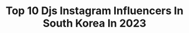---
title: Top 10 Djs Instagram Influencers In South Korea In 2023
description: >-
  Find top djs Instagram influencers in South Korea in 2023. Most popular hashtags: #dj #tzuyu #skratch.
platform: Instagram
hits: 9
text_top: Identify the top-rated Instagram accounts on inBeat.
text_bottom: Our database has 9 Instagram influencers like this in South Korea for you to connect with.
profiles:
  - username: "dj_siena"
    fullname: >-
      DJ SIENA 박시현 🇰🇷
    bio: >-
      Leanonedm👇 Bookings 📧 djsiena.leanon@gmail.com
    location: "South Korea"
    followers: 650402
    engagement: 185
    commentsToLikes: 0.015240
    id: ckf5pzba27pdx0j23heatrwgc
    verified: true
    hashtags: "#nerdy, #mariagealgerien, #mlb, #tracksuit"
  - username: "djsmmt"
    fullname: >-
      SMMT (써밋)
    bio: >-
      YELOWS MOB / H1GHR MUSIC DJ / Producer @thugiee 의 캔따개
    location: "South Korea"
    followers: 67053
    engagement: 868
    commentsToLikes: 0.013737
    id: ck8swrncaf05u0j78tgrn0w3y
    verified: false
    hashtags: "#outnow, #h1ghrmusic, #compilation, #cover"
  - username: "maiejin"
    fullname: >-
      maie🍒
    bio: >-
      美辰 • maie j • 진미연 03 • 🇨🇳🇺🇲🇰🇷 @yesstyle discount code • MAIEJIN 📌YT • Maie Jin 📌Tiktok • maiejin 📌est 19.06.09 📌ARMY since 18.06.13 #bts #kpop #ifb
    location: "South Korea"
    followers: 3145
    engagement: 1684
    commentsToLikes: 0.114465
    id: ckap2ac5gy00b0i783enqdgpr
    verified: false
    hashtags: "#kpop, #yujin, #sana, #sakura"
  - username: "dewydxxy"
    fullname: >-
      
    bio: >-
      정리중 Off-Air Dewy @offairdewy momo @momoxme_
    location: "South Korea"
    followers: 36001
    engagement: 199
    commentsToLikes: 0.015089
    id: ck5hk4uyphsin0i11a67bpcae
    verified: false
    hashtags: "#nutrakos, #6aa, #ad, #vinyl"
  - username: "slowrabbit_no1"
    fullname: >-
      Slow Rabbit
    bio: >-
      BigHit Entertainment
    location: "South Korea"
    followers: 305394
    engagement: 1525
    commentsToLikes: 0.009083
    id: ck6tnx2xxav8v0j71h0kcwpj4
    verified: false
    hashtags: "#8eight, #thesauce, #djswivel, #txt"
  - username: "deejaysoda"
    fullname: >-
      DJ SODA OFFICIAL 🇰🇷
    bio: >-
      ✨💗‘OKAY!’ OUT NOW💗👇🏻✨
    location: "South Korea"
    followers: 4186692
    engagement: 104
    commentsToLikes: 0.005881
    id: ck0tusvdz8kr20i19uncbde5n
    verified: true
    hashtags: "#okay, #offwhite, #pioneerdj, #djkorea"
  - username: "red3f"
    fullname: >-
      REDEF
    bio: >-
      Redbull 3Style ￼￼🇰🇷 Champion DMC Online Finalist
    location: "South Korea"
    followers: 3219
    engagement: 1052
    commentsToLikes: 0.047902
    id: ck14jsv54m0en0i19pozk4x7e
    verified: false
    hashtags: "#music, #skratcher, #beatjuggling, #hiphop"
  - username: "pdogg428"
    fullname: >-
      pdogg
    bio: >-
      BIG HIT Ent Music Producer
    location: "South Korea"
    followers: 611807
    engagement: 2368
    commentsToLikes: 0.014110
    id: ck6tnx0gvauv70j71xhkqi9u4
    verified: false
    hashtags: "#blackouttuesday, #26"
  - username: "fevalriver"
    fullname: >-
      페벌리버
    bio: >-
      음악 페스티벌 즐기는 유튜버 입니다🇯🇵🇭🇰🇹🇼🇲🇴🇳🇱🇨🇿🇩🇪🏕페스티벌🎸공연📀음반 📽페벌리버 유튜브 채널📽
    location: "South Korea"
    followers: 2244
    engagement: 572
    commentsToLikes: 0.056860
    id: ck5hpapx1r1m50i11hp4ai40a
    verified: false
    hashtags: "#dmz, #edc, #5tardium, #5tardium2021"
---